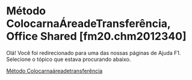 
# Método ColocarnaÁreadeTransferência, Office Shared [fm20.chm2012340]

Olá! Você foi redirecionado para uma das nossas páginas de Ajuda F1. Selecione o tópico que estava procurando abaixo.

[Método Colocarnaáreadetransferência](http://msdn.microsoft.com/library/fd097450-a929-d9ce-d7a9-b93e75f4ec14%28Office.15%29.aspx)
